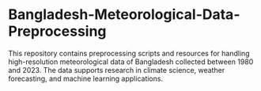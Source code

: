 # Bangladesh-Meteorological-Data-Preprocessing
This repository contains preprocessing scripts and resources for handling high-resolution meteorological data of Bangladesh collected between 1980 and 2023. The data supports research in climate science, weather forecasting, and machine learning applications.


